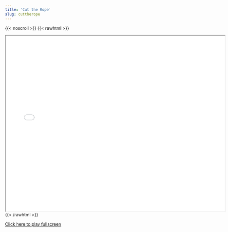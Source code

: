 ```yaml
---
title: 'Cut the Rope'
slug: cuttherope
---
```


{{< noscroll >}}
{{< rawhtml >}}
<iframe width="720" height="576" name="iframe" src="/cjs-garchive/cuttherope/index.html"></iframe>
{{< /rawhtml >}}

[Click here to play fullscreen](/cjs-garchive/cuttherope)